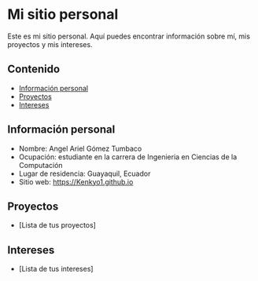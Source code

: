 # Mi sitio personal
Este es mi sitio personal. Aquí puedes encontrar información sobre mí, mis
proyectos y mis intereses.

## Contenido
* [Información personal](#información-personal)
* [Proyectos](#proyectos)
* [Intereses](#intereses)

## Información personal
* Nombre: Angel Ariel Gómez Tumbaco
* Ocupación: estudiante en la carrera de Ingenieria en Ciencias de la Computación
* Lugar de residencia: Guayaquil, Ecuador
* Sitio web: https://Kenkyo1.github.io

## Proyectos
* [Lista de tus proyectos]

## Intereses
* [Lista de tus intereses]
